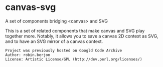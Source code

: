 # canvas-svg
A set of components bridging &lt;canvas> and SVG

This is a set of related components that make canvas and SVG play together more. Notably, it allows you to save a canvas 2D context as SVG, and to have an SVG mirror of a canvas context.
```
Project was previously hosted on Googld Code Archive
Author: robin.berjon
License: Artistic License/GPL (http://dev.perl.org/licenses/)
```
